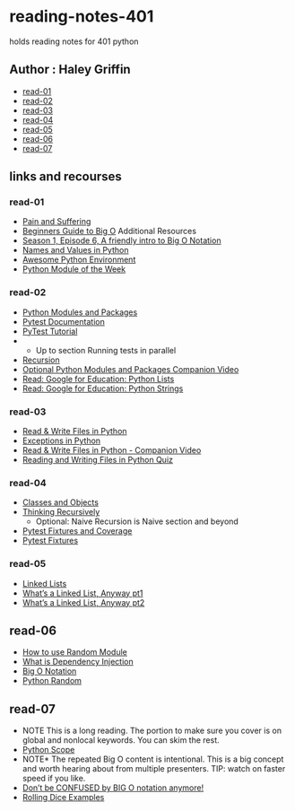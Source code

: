 
# reading-notes-401
holds reading notes for 401 python 

## Author : Haley Griffin 

- [read-01](https://h-griffin.github.io/reading-notes-401/read-01)
- [read-02](https://h-griffin.github.io/reading-notes-401/read-02)
- [read-03](https://h-griffin.github.io/reading-notes-401/read-03)
- [read-04](https://h-griffin.github.io/reading-notes-401/read-04)
- [read-05](https://h-griffin.github.io/reading-notes-401/read-05)
- [read-06](https://h-griffin.github.io/reading-notes-401/read-06)
- [read-07](https://h-griffin.github.io/reading-notes-401/read-07)

## links and recourses 
### read-01
- [Pain and Suffering](https://codefellows.github.io/code-401-python-guide/curriculum/class-01/notes/pain_suffering)
- [Beginners Guide to Big O](https://rob-bell.net/2009/06/a-beginners-guide-to-big-o-notation/)
Additional Resources
- [Season 1, Episode 6, A friendly intro to Big O Notation](https://www.codenewbie.org/basecs/8)
- [Names and Values in Python](https://www.youtube.com/watch?v=_AEJHKGk9ns)
- [Awesome Python Environment](https://towardsdatascience.com/how-to-setup-an-awesome-python-environment-for-data-science-or-anything-else-35d358cc95d5)
- [Python Module of the Week](https://pymotw.com/3/index.html)

### read-02
- [Python Modules and Packages](https://realpython.com/python-modules-packages/)
- [Pytest Documentation](https://docs.pytest.org/en/latest/)
- [PyTest Tutorial](https://www.guru99.com/pytest-tutorial.html) 
- - Up to section Running tests in parallel
- [Recursion](https://www.geeksforgeeks.org/recursion/)
- [Optional Python Modules and Packages Companion Video](https://realpython.com/courses/python-modules-packages/)
- [Read: Google for Education: Python Lists](https://developers.google.com/edu/python/lists)
- [Read: Google for Education: Python Strings](https://developers.google.com/edu/python/strings)

### read-03
- [Read & Write Files in Python](https://realpython.com/read-write-files-python/)
- [Exceptions in Python](https://realpython.com/python-exceptions/)
- [Read & Write Files in Python - Companion Video](https://realpython.com/courses/reading-and-writing-files-python/)
- [Reading and Writing Files in Python Quiz](https://realpython.com/quizzes/read-write-files-python/)

### read-04
- [Classes and Objects](https://www.learnpython.org/en/Classes_and_Objects)
- [Thinking Recursively](https://realpython.com/python-thinking-recursively/)
  - Optional: Naive Recursion is Naive section and beyond
- [Pytest Fixtures and Coverage](https://www.linuxjournal.com/content/python-testing-pytest-fixtures-and-coverage)
- [Pytest Fixtures](https://docs.pytest.org/en/latest/fixture.html)

### read-05
- [Linked Lists](https://codefellows.github.io/common_curriculum/data_structures_and_algorithms/Code_401/class-05/resources/singly_linked_list.html)
- [What’s a Linked List, Anyway pt1](https://medium.com/basecs/whats-a-linked-list-anyway-part-1-d8b7e6508b9d)
- [What’s a Linked List, Anyway pt2](https://medium.com/basecs/whats-a-linked-list-anyway-part-2-131d96f71996)

## read-06
- [How to use Random Module](https://www.pythonforbeginners.com/random/how-to-use-the-random-module-in-python)
- [What is Dependency Injection](https://www.freecodecamp.org/news/a-quick-intro-to-dependency-injection-what-it-is-and-when-to-use-it-7578c84fa88f/)
- [Big O Notation](https://www.youtube.com/watch?v=v4cd1O4zkGw)
- [Python Random](https://docs.python.org/3/library/random.html)

## read-07
- NOTE This is a long reading. The portion to make sure you cover is on global and nonlocal keywords. You can skim the rest.
- [Python Scope](https://realpython.com/python-scope-legb-rule/)
- NOTE* The repeated Big O content is intentional. This is a big concept and worth hearing about from multiple presenters. TIP: watch on faster speed if you like.
- [Don’t be CONFUSED by BIG O notation anymore!](https://www.youtube.com/watch?v=5Uqawfl0VHQ)
- [Rolling Dice Examples](https://artofproblemsolving.com/wiki/index.php/Basic_Programming_With_Python#Program_Example_1_3)